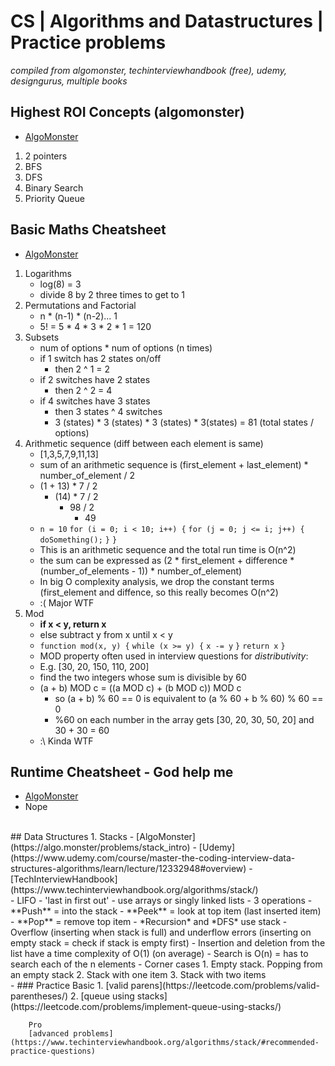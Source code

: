 # CS | Algorithms and Datastructures | Practice problems
*compiled from algomonster, techinterviewhandbook (free), udemy, designgurus, multiple books* 

## Highest ROI Concepts (algomonster)
- [AlgoMonster](https://algo.monster/problems/stats)
1. 2 pointers
2. BFS
3. DFS
4. Binary Search
5. Priority Queue

## Basic Maths Cheatsheet
- [AlgoMonster](https://algo.monster/problems/math-basics)
1. Logarithms
    - log(8) = 3
    - divide 8 by 2 three times to get to 1
2. Permutations and Factorial
    - n * (n-1) * (n-2)... 1
    - 5! = 5 * 4 * 3 * 2 * 1 = 120
3. Subsets
    - num of options * num of options (n times)
    - if 1 switch has 2 states on/off
        - then 2 ^ 1 = 2
    - if 2 switches have 2 states
        - then 2 ^ 2 = 4
    - if 4 switches have 3 states
        - then 3 states ^ 4 switches
        - 3 (states) * 3 (states) * 3 (states) * 3(states) =  81 (total states / options)
4. Arithmetic sequence (diff between each element is same)
    - [1,3,5,7,9,11,13]
    - sum of an arithmetic sequence is (first_element + last_element) * number_of_element / 2
    - (1 + 13) * 7 / 2
        - (14) * 7 / 2
            - 98 / 2
                - 49
    - `n = 10`
    `for (i = 0; i < 10; i++) {`
        `for (j = 0; j <= i; j++) {`
            `doSomething();`
        `}`
    `}`
    - This is an arithmetic sequence and the total run time is O(n^2)
    - the sum can be expressed as (2 * first_element + difference * (number_of_elements - 1)) * number_of_element)
    - In big O complexity analysis, we drop the constant terms (first_element and diffence, so this really becomes O(n^2)
    - :( Major WTF
5. Mod
    - **if x < y, return x**
    - else subtract y from x until x < y
    - `function mod(x, y) {`
        `while (x >= y) {`
            `x -= y`
        `}`
     `return x`
    `}`
    - MOD property often used in interview questions for *distributivity*:
    - E.g. [30, 20, 150, 110, 200]
    - find the two integers whose sum is divisible by 60
    - (a + b) MOD c = ((a MOD c) + (b MOD c)) MOD c
        - so (a + b) % 60 == 0 is equivalent to (a % 60 + b % 60) % 60 == 0
        - %60 on each number in the array gets [30, 20, 30, 50, 20] and 30 + 30 = 60
    - :\ Kinda WTF

## Runtime Cheatsheet - God help me
- [AlgoMonster](https://algo.monster/problems/runtime_summary)
- Nope
<br />
## Data Structures
1. Stacks
    - [AlgoMonster](https://algo.monster/problems/stack_intro)
    - [Udemy](https://www.udemy.com/course/master-the-coding-interview-data-structures-algorithms/learn/lecture/12332948#overview)
    - [TechInterviewHandbook](https://www.techinterviewhandbook.org/algorithms/stack/)
    <br />
    - LIFO - 'last in first out'
    - use arrays or singly linked lists
    - 3 operations
        - **Push** = into the stack
        - **Peek** = look at top item (last inserted item)
        - **Pop** = remove top item
    - *Recursion* and *DFS* use stack
    - Overflow (inserting when stack is full) and underflow errors (inserting on empty stack = check if stack is empty first)
    - Insertion and deletion from the list have a time complexity of O(1) (on average)
    - Search is O(n) = has to search each of the n elements
    - Corner cases
        1. Empty stack. Popping from an empty stack
        2. Stack with one item
        3. Stack with two items
    <br />    
    - ### Practice
        Basic
        1. [valid parens](https://leetcode.com/problems/valid-parentheses/)
        2. [queue using stacks](https://leetcode.com/problems/implement-queue-using-stacks/)

        Pro
        [advanced problems](https://www.techinterviewhandbook.org/algorithms/stack/#recommended-practice-questions)

